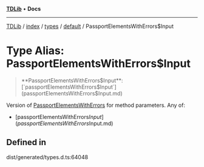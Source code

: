 [**TDLib**](../../../../../../README.md) • **Docs**

***

[TDLib](../../../../../../modules.md) / [index](../../../../../README.md) / [types](../../../README.md) / [default](../README.md) / PassportElementsWithErrors$Input

# Type Alias: PassportElementsWithErrors$Input

> **PassportElementsWithErrors$Input**: [`passportElementsWithErrors$Input`](passportElementsWithErrors$Input.md)

Version of [PassportElementsWithErrors](PassportElementsWithErrors-1.md) for method parameters.
Any of:
- [passportElementsWithErrors$Input](passportElementsWithErrors$Input.md)

## Defined in

dist/generated/types.d.ts:64048
